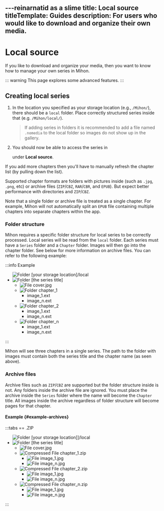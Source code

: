 ---reinarnatid as a slime 
title: Local source
titleTemplate: Guides
description: For users who would like to download and organize their own media.
---

# Local source

If you like to download and organize your media, then you want to know how to manage your own series in Mihon.

::: warning
This page explores some advanced features.
:::

## Creating local series

1. In the location you specified as your storage location (e.g., `/Mihon/`), there should be a `local` folder. Place correctly structured series inside that (e.g. `/Mihon/local/`).

    > If adding series in folders it is recommended to add a file named `.nomedia` to the local folder so images do not show up in the gallery.

1. You should now be able to access the series in <nav to="sources"> under **Local source**.

If you add more chapters then you'll have to manually refresh the chapter list (by pulling down the list).

Supported chapter formats are folders with pictures inside (such as `.jpg`, `.png`, etc) or archive files (`ZIP`/`CBZ`, `RAR`/`CBR`, and `EPUB`).
But expect better performance with directories and `ZIP`/`CBZ`.

Note that a single folder or archive file is treated as a single chapter. For example, Mihon will not automatically split an `EPUB` file containing multiple chapters into separate chapters within the app.

### Folder structure

Mihon requires a specific folder structure for local series to be correctly processed.
Local series will be read from the `local` folder.
Each series must have a `Series` folder and a `Chapter` folder.
Images will then go into the chapter folder.
See below for more information on archive files.
You can refer to the following example:

:::info Example
<div class="tree">
  <ul>
    <img src="/img/folder.svg" alt="Folder" class="tree-icon icon-folder">
    <span class="folder root">[your storage location]/local</span>
    <li>
      <img src="/img/folder.svg" alt="Folder" class="tree-icon icon-folder">
      <span class="folder main">[the series title]</span>
      <ul>
        <li>
          <img src="/img/jpeg.svg" alt="File" class="tree-icon icon-jpeg">
          <span class="file jpg">cover<span class="file-extension">.jpg</span></span>
        </li>
        <li>
          <img src="/img/folder.svg" alt="Folder" class="tree-icon icon-folder">
          <span class="folder">chapter_1</span>
          <ul>
            <li><span class="file">image_1<span class="file-extension">.ext</span></span></li>
            <li><span class="file">image_n<span class="file-extension">.ext</span></span></li>
          </ul>
        </li>
        <li>
          <img src="/img/folder.svg" alt="Folder" class="tree-icon icon-folder">
          <span class="folder">chapter_2</span>
          <ul>
            <li><span class="file">image_1<span class="file-extension">.ext</span></span></li>
            <li><span class="file">image_n<span class="file-extension">.ext</span></span></li>
          </ul>
        </li>
        <li>
          <img src="/img/folder.svg" alt="Folder" class="tree-icon icon-folder">
          <span class="folder">chapter_n</span>
          <ul>
            <li><span class="file">image_1<span class="file-extension">.ext</span></span></li>
            <li><span class="file">image_n<span class="file-extension">.ext</span></span></li>
          </ul>
        </li>
      </ul>
    </li>
  </ul>
</div>
:::

Mihon will see three chapters in a single series.
The path to the folder with images must contain both the series title and the chapter name (as seen above).

### Archive files

Archive files such as `ZIP`/`CBZ` are supported but the folder structure inside is not.
Any folders inside the archive file are ignored.
You must place the archive inside the `Series` folder where the name will become the `Chapter` title.
All images inside the archive regardless of folder structure will become pages for that chapter.

#### Example {#example-archives}

:::tabs
== .ZIP
<div class="tree">
  <ul>
    <img src="/img/folder.svg" alt="Folder" class="tree-icon icon-folder">
    <span class="folder root">[your storage location]]/local</span>
    <li>
      <img src="/img/folder.svg" alt="Folder" class="tree-icon icon-folder">
      <span class="folder main">[the series title]</span>
      <ul>
        <li>
          <img src="/img/jpeg.svg" alt="File" class="tree-icon icon-jpeg">
          <span class="file jpg">cover<span class="file-extension">.jpg</span></span>
        </li>
        <li>
          <img src="/img/zip.svg" alt="Compressed File" class="tree-icon icon-zip">
          <span class="file zip">chapter_1<span class="file-extension">.zip</span></span>
          <ul>
            <li>
              <img src="/img/jpeg.svg" alt="File" class="tree-icon icon-jpeg">
              <span class="file jpg">image_1<span class="file-extension">.jpg</span></span>
            </li>
            <li>
              <img src="/img/jpeg.svg" alt="File" class="tree-icon icon-jpeg">
              <span class="file jpg">image_n<span class="file-extension">.jpg</span></span>
            </li>
          </ul>
        </li>
        <li>
          <img src="/img/zip.svg" alt="Compressed File" class="tree-icon icon-zip">
          <span class="file zip">chapter_2<span class="file-extension">.zip</span></span>
          <ul>
            <li>
              <img src="/img/jpeg.svg" alt="File" class="tree-icon icon-jpeg">
              <span class="file jpg">image_1<span class="file-extension">.jpg</span></span>
            </li>
            <li>
              <img src="/img/jpeg.svg" alt="File" class="tree-icon icon-jpeg">
              <span class="file jpg">image_n<span class="file-extension">.jpg</span></span>
            </li>
          </ul>
        </li>
        <li>
          <img src="/img/zip.svg" alt="Compressed File" class="tree-icon icon-zip">
          <span class="file zip">chapter_n<span class="file-extension">.zip</span></span>
          <ul>
            <li>
              <img src="/img/jpeg.svg" alt="File" class="tree-icon icon-jpeg">
              <span class="file jpg">image_1<span class="file-extension">.jpg</span></span>
            </li>
            <li>
              <img src="/img/jpeg.svg" alt="File" class="tree-icon icon-jpeg">
              <span class="file jpg">image_n<span class="file-extension">.jpg</span></span>
            </li>
          </ul>
        </li>
      </ul>
    </li>
  </ul>
</div>
:::

<style scoped>
  @import "../../../.vitepress/theme/styles/tree.styl"
</style>
